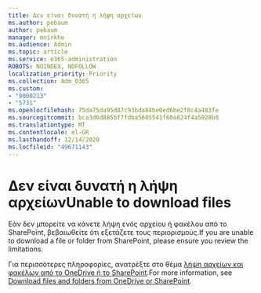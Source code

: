 ```yaml
---
title: Δεν είναι δυνατή η λήψη αρχείων
ms.author: pebaum
author: pebaum
manager: mnirkhe
ms.audience: Admin
ms.topic: article
ms.service: o365-administration
ROBOTS: NOINDEX, NOFOLLOW
localization_priority: Priority
ms.collection: Adm_O365
ms.custom:
- "9000213"
- "5731"
ms.openlocfilehash: 75da75da95d87c93bda84be0ed6be2f8c4a483fe
ms.sourcegitcommit: bca3d6d885bf7fdba5605541f60a824f4a5028b8
ms.translationtype: MT
ms.contentlocale: el-GR
ms.lasthandoff: 12/14/2020
ms.locfileid: "49671143"
---
```

# <a name="unable-to-download-files"></a><span data-ttu-id="500db-102">Δεν είναι δυνατή η λήψη αρχείων</span><span class="sxs-lookup"><span data-stu-id="500db-102">Unable to download files</span></span>

<span data-ttu-id="500db-103">Εάν δεν μπορείτε να κάνετε λήψη ενός αρχείου ή φακέλου από το SharePoint, βεβαιωθείτε ότι εξετάζετε τους περιορισμούς.</span><span class="sxs-lookup"><span data-stu-id="500db-103">If you are unable to download a file or folder from SharePoint, please ensure you review the limitations.</span></span>

<span data-ttu-id="500db-104">Για περισσότερες πληροφορίες, ανατρέξτε στο θέμα [λήψη αρχείων και φακέλων από το OneDrive ή το SharePoint](https://support.office.com/article/download-files-and-folders-from-onedrive-or-sharepoint-5c7397b7-19c7-4893-84fe-d02e8fa5df05).</span><span class="sxs-lookup"><span data-stu-id="500db-104">For more information, see [Download files and folders from OneDrive or SharePoint](https://support.office.com/article/download-files-and-folders-from-onedrive-or-sharepoint-5c7397b7-19c7-4893-84fe-d02e8fa5df05).</span></span>
